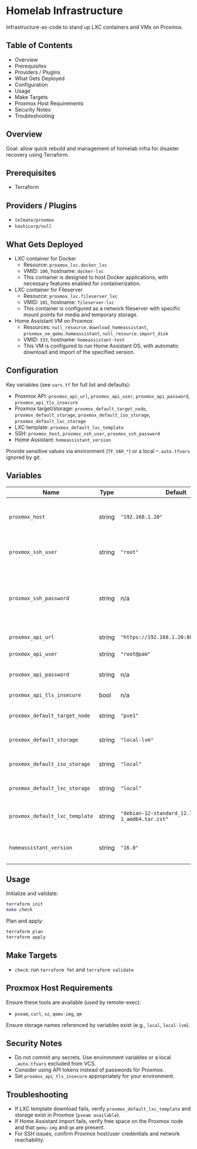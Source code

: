 # Homelab Infrastructure
Infrastructure-as-code to stand up LXC containers and VMs on Proxmox.

## Table of Contents
- Overview
- Prerequisites
- Providers / Plugins
- What Gets Deployed
- Configuration
- Usage
- Make Targets
- Proxmox Host Requirements
- Security Notes
- Troubleshooting

## Overview
Goal: allow quick rebuild and management of homelab infra for disaster recovery using Terraform.

## Prerequisites
- Terraform

## Providers / Plugins
- `telmate/proxmox`
- `hashicorp/null`

## What Gets Deployed
- LXC container for Docker
  - Resource: `proxmox_lxc.docker_lxc`
  - VMID: `100`, hostname: `docker-lxc`
  - This container is designed to host Docker applications, with necessary features enabled for containerization.
- LXC container for Fileserver
  - Resource: `proxmox_lxc.fileserver_lxc`
  - VMID: `101`, hostname: `fileserver-lxc`
  - This container is configured as a network fileserver with specific mount points for media and temporary storage.
- Home Assistant VM on Proxmox
  - Resources: `null_resource.download_homeassistant`, `proxmox_vm_qemu.homeassistant`, `null_resource.import_disk`
  - VMID: `333`, hostname: `homeassistant-test`
  - This VM is configured to run Home Assistant OS, with automatic download and import of the specified version.

## Configuration
Key variables (see `vars.tf` for full list and defaults):
- Proxmox API: `proxmox_api_url`, `proxmox_api_user`, `proxmox_api_password`, `proxmox_api_tls_insecure`
- Proxmox target/storage: `proxmox_default_target_node`, `proxmox_default_storage`, `proxmox_default_iso_storage`, `proxmox_default_lxc_storage`
- LXC template: `proxmox_default_lxc_template`
- SSH: `proxmox_host`, `proxmox_ssh_user`, `proxmox_ssh_password`
- Home Assistant: `homeassistant_version`

Provide sensitive values via environment (`TF_VAR_*`) or a local `*.auto.tfvars` ignored by git.

## Variables

| Name | Type | Default | Sensitive | Description |
| --- | --- | --- | --- | --- |
| `proxmox_host` | string | `"192.168.1.20"` | no | Proxmox server hostname/IP (for SSH connection) |
| `proxmox_ssh_user` | string | `"root"` | no | SSH username for Proxmox server |
| `proxmox_ssh_password` | string | n/a | yes | SSH password for Proxmox server (consider using SSH keys instead) |
| `proxmox_api_url` | string | `"https://192.168.1.20:8006/api2/json"` | no | Proxmox API URL |
| `proxmox_api_user` | string | `"root@pam"` | no | Proxmox API user |
| `proxmox_api_password` | string | n/a | yes | Proxmox API password |
| `proxmox_api_tls_insecure` | bool | n/a | no | Skip TLS verification |
| `proxmox_default_target_node` | string | `"pve1"` | no | Proxmox node to connect to |
| `proxmox_default_storage` | string | `"local-lvm"` | no | Storage location for VM |
| `proxmox_default_iso_storage` | string | `"local"` | no | Storage location for ISO files |
| `proxmox_default_lxc_storage` | string | `"local"` | no | Proxmox default LXC storage |
| `proxmox_default_lxc_template` | string | `"debian-12-standard_12.7-1_amd64.tar.zst"` | no | Proxmox default LXC container image |
| `homeassistant_version` | string | `"16.0"` | no | Home Assistant version to download |

## Usage
Initialize and validate:

```bash
terraform init
make check
```

Plan and apply:

```bash
terraform plan
terraform apply
```

## Make Targets
- `check`: run `terraform fmt` and `terraform validate`

## Proxmox Host Requirements
Ensure these tools are available (used by remote-exec):
- `pveam`, `curl`, `xz`, `qemu-img`, `qm`

Ensure storage names referenced by variables exist (e.g., `local`, `local-lvm`).

## Security Notes
- Do not commit any secrets. Use environment variables or a local `.auto.tfvars` excluded from VCS.
- Consider using API tokens instead of passwords for Proxmox.
- Set `proxmox_api_tls_insecure` appropriately for your environment.

## Troubleshooting
- If LXC template download fails, verify `proxmox_default_lxc_template` and storage exist in Proxmox (`pveam available`).
- If Home Assistant import fails, verify free space on the Proxmox node and that `qemu-img` and `qm` are present.
- For SSH issues, confirm Proxmox host/user credentials and network reachability.
